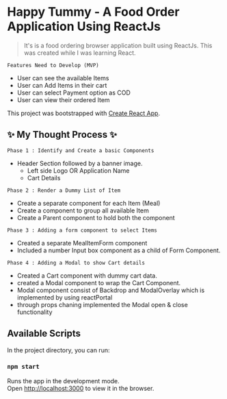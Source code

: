 # Happy Tummy - A Food Order Application Using ReactJs

> It's is a food ordering browser application built using ReactJs. This was created while I was learning React.

```
Features Need to Develop (MVP)
```
+ User can see the available Items
+ User can Add Items in their cart
+ User can select Payment option as COD
+ User can view their ordered Item

This project was bootstrapped with [Create React App](https://github.com/facebook/create-react-app).

## ✨ My Thought Process ✨

```
Phase 1 : Identify and Create a basic Components
```
+ Header Section followed by a banner image.
    + Left side Logo OR Application Name
    + Cart Details

```
Phase 2 : Render a Dummy List of Item 
```
+ Create a separate component for each Item (Meal)
+ Create a component to group all available Item 
+ Create a Parent component to hold both the component

```
Phase 3 : Adding a form component to select Items
```
+ Created a separate MealItemForm component
+ Included a number Input box component as a child of Form Component.

```
Phase 4 : Adding a Modal to show Cart details
```
+ Created a Cart component with dummy cart data.
+ created a Modal component to wrap the Cart Component.
+ Modal component consist of Backdrop and ModalOverlay which is implemented by using reactPortal
+ through props chaning implemented the Modal open & close functionality

## Available Scripts

In the project directory, you can run:

### `npm start`

Runs the app in the development mode.\
Open [http://localhost:3000](http://localhost:3000) to view it in the browser.
